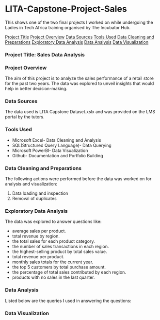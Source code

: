 # LITA-Capstone-Project-Sales
This shows one of the two final projects I worked on while undergoing the Ladies in Tech Africa training organised by The Incubator Hub.

[Project Title](#project-title)
[Project Overview](#project-overview)
[Data Sources](#data-sources)
[Tools Used](#tools-used)
[Data Cleaning and Preparations](#data-cleaning-and-preparations)
[Exploratory Data Analysis](#exploratory-data-analysis)
[Data Analysis](#data-analysis)
[Data Visualization](#data-visualization)

### Project Title: Sales Data Analysis

### Project Overview
The aim of this project is to analyze the sales performance of a retail store for the past two years. The data was explored to unveil insights that would help in better decision-making.

### Data Sources
The data used is LITA Capstone Dataset.xslx and was provided on the LMS portal by the tutors.

### Tools Used
- Microsoft Excel- Data Cleaning and Analysis
- SQL(Structured Query Language)- Data Querying
- Microsoft PowerBI- Data Visualization
- Github- Documentation and Portfolio Building

### Data Cleaning and Preparations
The following actions were performed before the data was worked on for analysis and visualization:
1. Data loading and inspection
2. Removal of duplicates

### Exploratory Data Analysis
The data was explored to answer questions like:
- average sales per product.
- total revenue by region.
- the total sales for each product category.
- the number of sales transactions in each region.
- the highest-selling product by total sales value.
- total revenue per product.
- monthly sales totals for the current year.
- the top 5 customers by total purchase amount.
- the percentage of total sales contributed by each region.
- products with no sales in the last quarter.

### Data Analysis
Listed below are the queries I used in answering the questions:

### Data Visualization
